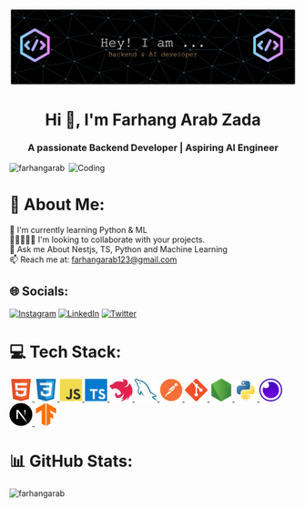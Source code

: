 
![Development](https://github.com/farhangarab/farhangarab/blob/main/github-header-banner.png)

<h1 align="center">Hi 👋, I'm Farhang Arab Zada</h1>
<h3 align="center">A passionate Backend Developer | Aspiring AI Engineer</h3>

<img align="right" alt="Coding" width="400" src="https://cdn.dribbble.com/users/2131993/screenshots/4948736/thoughtworks-gif_dribbble.gif">

<p align="left"> <img src="https://komarev.com/ghpvc/?username=farhangarab&label=Profile%20views&color=0e75b6&style=flat" alt="farhangarab" /> </p>


# 💫 About Me:
🔭 I'm currently learning Python & ML <br>👨🏽‍🤝‍👨🏽 I'm looking to collaborate with your projects.<br>🧾 Ask me About Nestjs, TS, Python and Machine Learning<br>📫 Reach me at: farhangarab123@gmail.com


## 🌐 Socials:
[![Instagram](https://img.shields.io/badge/Instagram-%23E4405F.svg?logo=Instagram&logoColor=white)](https://www.instagram.com/farhangarab7/) [![LinkedIn](https://img.shields.io/badge/LinkedIn-%230077B5.svg?logo=linkedin&logoColor=white)](https://www.linkedin.com/in/farhang7/) [![Twitter](https://img.shields.io/badge/Twitter-%231DA1F2.svg?logo=Twitter&logoColor=white)](https://twitter.com/home) 

# 💻 Tech Stack:

<p align="left">
  <a href="https://www.w3.org/html/" target="_blank" rel="noreferrer">
    <img src="https://raw.githubusercontent.com/devicons/devicon/master/icons/html5/html5-original.svg" alt="html5" width="40" height="40"/>
  </a>
  <a href="https://www.w3schools.com/css/" target="_blank" rel="noreferrer">
    <img src="https://raw.githubusercontent.com/devicons/devicon/master/icons/css3/css3-original.svg" alt="css3" width="40" height="40"/>
  </a>
  <a href="https://developer.mozilla.org/en-US/docs/Web/JavaScript" target="_blank" rel="noreferrer">
    <img src="https://raw.githubusercontent.com/devicons/devicon/master/icons/javascript/javascript-original.svg" alt="javascript" width="40" height="40"/>
  </a>
  <a href="https://www.typescriptlang.org/" target="_blank" rel="noreferrer">
    <img src="https://raw.githubusercontent.com/devicons/devicon/master/icons/typescript/typescript-original.svg" alt="typescript" width="40" height="40"/>
  </a>
  <a href="https://nestjs.com/" target="_blank" rel="noreferrer">
    <img src="https://raw.githubusercontent.com/devicons/devicon/master/icons/nestjs/nestjs-original.svg" alt="nestjs" width="40" height="40"/>
  </a>
  <a href="https://www.mysql.com/" target="_blank" rel="noreferrer">
    <img src="https://raw.githubusercontent.com/devicons/devicon/master/icons/mysql/mysql-original.svg" alt="mysql" width="40" height="40"/>
  </a>
  <a href="https://postman.com" target="_blank" rel="noreferrer">
    <img src="https://raw.githubusercontent.com/devicons/devicon/master/icons/postman/postman-original.svg" alt="postman" width="40" height="40"/>
  </a>
  <a href="https://git-scm.com/" target="_blank" rel="noreferrer">
    <img src="https://raw.githubusercontent.com/devicons/devicon/master/icons/git/git-original.svg" alt="git" width="40" height="40"/>
  </a>
  <a href="https://nodejs.org" target="_blank" rel="noreferrer">
    <img src="https://raw.githubusercontent.com/devicons/devicon/master/icons/nodejs/nodejs-original.svg" alt="nodejs" width="40" height="40"/>
  </a>
  <a href="https://www.python.org/" target="_blank" rel="noreferrer">
    <img src="https://raw.githubusercontent.com/devicons/devicon/master/icons/python/python-original.svg" alt="python" width="40" height="40"/>
  </a>
  <a href="https://insomnia.rest/" target="_blank" rel="noreferrer">
    <img src="https://raw.githubusercontent.com/devicons/devicon/master/icons/insomnia/insomnia-original.svg" alt="insomnia" width="40" height="40"/>
  </a>
  <a href="https://nextjs.org/" target="_blank" rel="noreferrer">
    <img src="https://raw.githubusercontent.com/devicons/devicon/master/icons/nextjs/nextjs-original.svg" alt="nextjs" width="40" height="40"/>
  </a>
  <a href="https://en.wikipedia.org/wiki/Machine_learning" target="_blank" rel="noreferrer">
    <img src="https://raw.githubusercontent.com/devicons/devicon/master/icons/tensorflow/tensorflow-original.svg" alt="machine-learning" width="40" height="40"/>
  </a>
</p>

# 📊 GitHub Stats:




<p><img align="center" src="https://github-readme-streak-stats.herokuapp.com/?user=farhangarab&" alt="farhangarab" /></p>


<!-- Proudly created with GPRM ( https://gprm.itsvg.in ) -->
